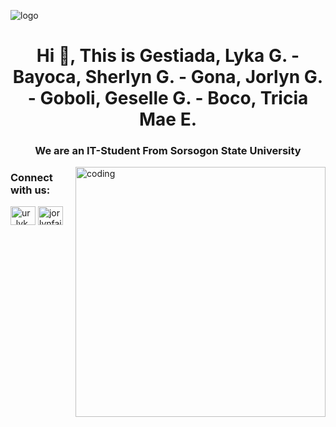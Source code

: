 ![logo](https://github.com/gestiadalyka/gestiada-bayoca-gona-goboli-boco/blob/main/header%20Banner.png)
<h1 align="center">Hi 👋, This is Gestiada, Lyka G. - Bayoca, Sherlyn G. - Gona, Jorlyn G. - Goboli, Geselle G. - Boco, Tricia Mae E.</h1>
<h3 align="center">We are an IT-Student From Sorsogon State University</h3>

<img align="right" alt="coding" width="400" src="https://github.com/gestiadalyka/gestiada-bayoca-gona-goboli-boco/blob/main/Logo.png">

<h3 align="left">Connect with us:</h3>
<p align="left">
<a href="https://www.instagram.com/ur_lyk/" target="blank"><img align="center" src="https://raw.githubusercontent.com/rahuldkjain/github-profile-readme-generator/master/src/images/icons/Social/instagram.svg" alt="ur_lyk" height="30" width="40" /></a>
<a href="https://www.facebook.com/jorlynfaith.granadino/" target="blank"><img align="center" src="https://raw.githubusercontent.com/rahuldkjain/github-profile-readme-generator/master/src/images/icons/Social/facebook.svg" alt="jorlynfaith.granadino" height="30" width="40" /></a>

</p>
